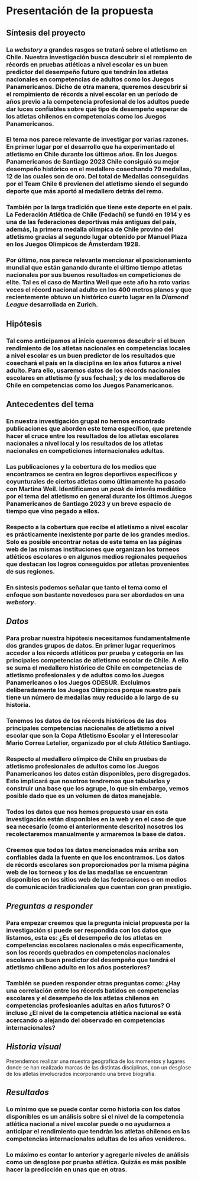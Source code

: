 # Presentación de la propuesta
## **Síntesis del proyecto**
### La *webstory* a grandes rasgos se tratará sobre el atletismo en Chile. Nuestra investigación busca descubrir si el rompiento de récords en pruebas atléticas a nivel escolar es un buen predictor del desempeño futuro que tendrán los atletas nacionales en competencias de adultos como los Juegos Panamericanos. Dicho de otra manera, queremos descubrir si el rompimiento de récords a nivel escolar en un período de años previo a la competencia profesional de los adultos puede dar luces confiables sobre qué tipo de desempeño esperar de los atletas chilenos en competencias como los Juegos Panamericanos.
### El tema nos parece relevante de investigar por varias razones. En primer lugar por el desarrollo que ha experimentado el atletismo en Chile durante los últimos años. En los Juegos Panamericanos de Santiago 2023 Chile consiguió su mejor desempeño histórico en el medallero cosechando 79 medallas, 12 de las cuales son de oro. Del total de Medallas conseguidas por el Team Chile 6 provienen del atletismo siendo el segundo deporte que más aportó al medallero detrás del remo. 
### También por la larga tradición que tiene este deporte en el país. La Federación Atlética de Chile (Fedachi) se fundó en 1914 y es una de las federaciones deportivas más antiguas del país, además, la primera medalla olímpica de Chile provino del atletismo gracias al segundo lugar obtenido por Manuel Plaza en los Juegos Olímpicos de Ámsterdam 1928. 
### Por último, nos parece relevante mencionar el posicionamiento mundial que están ganando durante el último tiempo atletas nacionales por sus buenos resultados en competiciones de elite. Tal es el caso de Martina Weil que este año ha roto varias veces el récord nacional adulto en los 400 metros planos y que recientemente obtuvo un histórico cuarto lugar en la *Diamond League* desarrollada en Zurich.
## **Hipótesis**
### Tal como anticipamos al inicio queremos descubrir si el buen rendimiento de los atletas nacionales en competencias locales a nivel escolar es un buen predictor de los resultados que cosechará el país en la disciplina en los años futuros a nivel adulto. Para ello, usaremos datos de los récords nacionales escolares en atletismo (y sus fechas); y de los medalleros de Chile en competencias como los Juegos Panamericanos.
## **Antecedentes del tema**
### En nuestra investigación grupal no hemos encontrado publicaciones que aborden este tema específico, que pretende hacer el cruce entre los resultados de los atletas escolares nacionales a nivel local y los resultados de los atletas nacionales en competiciones internacionales adultas.
### Las publicaciones y la cobertura de los medios que encontramos se centra en logros deportivos específicos y coyunturales de ciertos atletas como últimamente ha pasado con Martina Weil. Identificamos un *peak* de interés mediático por el tema del atletismo en general durante los últimos Juegos Panamericanos de Santiago 2023 y un breve espacio de tiempo que vino pegado a ellos.
### Respecto a la cobertura que recibe el atletismo a nivel escolar es prácticamente inexistente por parte de los grandes medios. Solo es posible encontrar notas de este tema en las páginas web de las mismas instituciones que organizan los torneos atléticos escolares o en algunos medios regionales pequeños que destacan los logros conseguidos por atletas provenientes de sus regiones.
### En síntesis podemos señalar que tanto el tema como el enfoque son bastante novedosos para ser abordados en una *webstory*.
## *Datos* 
### Para probar nuestra hipótesis necesitamos fundamentalmente dos grandes grupos de datos. En primer lugar requerimos acceder a los récords atléticos por prueba y categoría en las principales competencias de atletismo escolar de Chile. A ello se suma el medallero histórico de Chile en competencias de atletismo profesionales y de adultos como los Juegos Panamericanos o los Juegos ODESUR. Excluimos deliberadamente los Juegos Olímpicos porque nuestro país tiene un número de medallas muy reducido a lo largo de su historia.
### Tenemos los datos de los récords históricos de las dos principales competencias nacionales de atletismo a nivel escolar que son la Copa Atletismo Escolar y el Interescolar Mario Correa Letelier, organizado por el club Atlético Santiago.
### Respecto al medallero olímpico de Chile en pruebas de atletismo profesionales de adultos como los Juegos Panamericanos los datos están disponibles, pero disgregados. Esto implicará que nosotros tendremos que tabularlos y construir una base que los agrupe, lo que sin embargo, vemos posible dado que es un volumen de datos manejable.
### Todos los datos que nos hemos propuesto usar en esta investigación están disponibles en la web y en el caso de que sea necesario (como el anteriormente descrito) nosotros los recolectaremos manualmente y armaremos la base de datos.
### Creemos que todos los datos mencionados más arriba son confiables dada la fuente en que los encontramos. Los datos de récords escolares son proporcionados por la misma página web de los torneos y los de las medallas se encuentran disponibles en los sitios web de las federaciones o en medios de comunicación tradicionales que cuentan con gran prestigio.
## *Preguntas a responder* 
### Para empezar creemos que la pregunta inicial propuesta por la investigación sí puede ser respondida con los datos que listamos, esta es: ¿Es el desempeño de los atletas en competencias escolares nacionales o más específicamente, son los records quebrados en competencias nacionales escolares un buen predictor del desempeño que tendrá el atletismo chileno adulto en los años posteriores?
### También se pueden responder otras preguntas como: ¿Hay una correlación entre los récords batidos en competencias escolares y el desempeño de los atletas chilenos en competencias profesioanles adultas en años futuros? O incluso ¿El nivel de la competencia atlética nacional se está acercando o alejando del observado en competencias internacionales?

## *Historia visual*
Pretendemos realizar una muestra geografica de los momentos y lugares donde se han realizado marcas de las distintas disciplinas, con un desglose de los atletas involucrados incorporando una breve biografía.

## *Resultados*
### Lo mínimo que se puede contar como historia con los datos disponibles es un análisis sobre si el nivel de la competencia atlética nacional a nivel escolar puede o no ayudarnos a anticipar el rendimiento que tendrán los atletas chilenos en las competencias internacionales adultas de los años venideros. 
### Lo máximo es contar lo anterior y agregarle niveles de análisis como un desglose por prueba atlética. Quizás es más posible hacer la predicción en unas que en otras.
